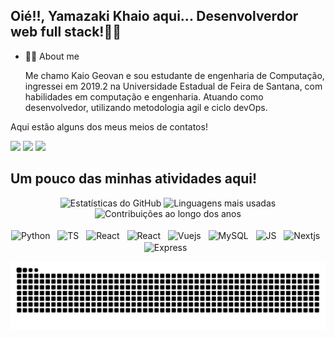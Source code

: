 ## Oié!!, Yamazaki Khaio aqui... Desenvolverdor web full stack!🖖👋

- 👨‍🎓 About me

    Me chamo Kaio Geovan e sou estudante de engenharia de Computação, ingressei em 2019.2 na Universidade Estadual de Feira de Santana, com habilidades em computação e engenharia. Atuando como desenvolvedor, utilizando metodologia agil e ciclo devOps.



<!--
Here are some ideas to get you started:

- 🔭 I’m currently working on ...
- 🌱 I’m currently learning ...
- 👯 I’m looking to collaborate on ...
- 🤔 I’m looking for help with ...
- 💬 Ask me about ...
- 📫 How to reach me: ...
- 😄 Pronouns: ...
- ⚡ Fun fact: ...
-->
Aqui estão alguns dos meus meios de contatos!

<div>
<a href="https://www.linkedin.com/in/kaio-geovan/" target="_blank"><img src="https://img.shields.io/badge/LinkedIn-0077B5?style=for-the-badge&logo=linkedin&logoColor=white" target="_blank"></a>
<a href="mailto:kaio.encompuefs@gmail.com" target="_blank"><img src="https://img.shields.io/badge/Gmail-D14836?style=for-the-badge&logo=gmail&logoColor=white" target="_blank"></a>
<a href="mailto:kfonseca@ecomp.uefs.br" target="_blank"><img src="https://img.shields.io/badge/Gmail-D14836?style=for-the-badge&logo=gmail&logoColor=white" target="_blank"></a>
    
</div>
           
## Um pouco das minhas atividades aqui!
<div align="center">
  <!-- Estatísticas GitHub -->
  <img height="180em" src="https://github-readme-stats.vercel.app/api?username=Yamazaki-Khaio&show_icons=true&include_all_commits=true&count_private=true&hide=contribs&theme=monokai&custom_title=Estatísticas%20do%20GitHub" alt="Estatísticas do GitHub"/>

  <!-- Principais linguagens -->
  <img height="180em" src="https://github-readme-stats.vercel.app/api/top-langs?username=Yamazaki-Khaio&show_icons=true&count_private=true&layout=compact&langs_count=8&theme=monokai" alt="Linguagens mais usadas"/>

  <!-- Gráfico de contribuições (todos os anos) -->
  <img height="180em" src="https://github-profile-summary-cards.vercel.app/api/cards/profile-details?username=Yamazaki-Khaio&theme=monokai" alt="Contribuições ao longo dos anos"/>
</div>


<div style="display: inline_block"  align="center"><br>
  <img align="center" alt="Python" height="30" width="30" src="https://cdn.jsdelivr.net/gh/devicons/devicon/icons/python/python-original.svg"/>&nbsp;&nbsp;
  <img align="center" alt="TS" height="30" width="30"src="https://cdn.jsdelivr.net/gh/devicons/devicon/icons/typescript/typescript-original.svg"/>&nbsp;&nbsp;
  <img align="center" alt="React" height="30" width="30" src="https://cdn.jsdelivr.net/gh/devicons/devicon/icons/react/react-original.svg" />&nbsp;&nbsp;
    <img align="center" alt="React" height="30" width="30" src="https://cdn.jsdelivr.net/gh/devicons/devicon/icons/angularjs/angularjs-original.svg" />&nbsp;&nbsp;
  <img align="center" alt="Vuejs" height="30" width="30" src="https://cdn.jsdelivr.net/gh/devicons/devicon/icons/vuejs/vuejs-original.svg" />&nbsp;&nbsp;
  <img align="center" alt="MySQL" height="30" src="https://cdn.jsdelivr.net/gh/devicons/devicon/icons/mysql/mysql-original-wordmark.svg" />&nbsp;&nbsp;
  <img align="center" alt="JS" height="30" width="30" src="https://cdn.jsdelivr.net/gh/devicons/devicon/icons/javascript/javascript-original.svg" />&nbsp;&nbsp;
  <img align="center" alt="Nextjs" height="30" width="30" src="https://cdn.jsdelivr.net/gh/devicons/devicon/icons/nextjs/nextjs-original.svg" />&nbsp;&nbsp;
  <img align="center" alt="Express" height="30" width="30" src="https://cdn.jsdelivr.net/gh/devicons/devicon/icons/express/express-original.svg" />&nbsp;&nbsp;
  
  ![snake svg](https://github.com/Yamazaki-Khaio/Yamazaki-Khaio/blob/output/github-contribution-grid-snake.svg)
</div>

